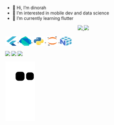 - 👋 Hi, I’m dinorah
- 👀 I’m interested in mobile dev and data science
- 🌱 I’m currently learning flutter

<div align="center">
  <a href="https://github.com/dinorahfariasc">
    
  <img height="180em" src="https://github-readme-stats.vercel.app/api?username=dinorahfariasc&show_icons=true&theme=monokai"/>
  <img height="180em" src="https://github-readme-stats.vercel.app/api/top-langs/?username=dinorahfariasc&layout=compact&langs_count=7&theme=monokai"/>
    
    
</div>
  <div style="display: inline_block"><br>
  
  <img align="center" alt="flutter" height="30" width="40" src="https://raw.githubusercontent.com/devicons/devicon/master/icons/flutter/flutter-original.svg">
  <img align="center" alt="dart" height="30" width="40" src="https://raw.githubusercontent.com/devicons/devicon/master/icons/dart/dart-original.svg">
  <img align="center" alt="Python" height="30" width="40" src="https://raw.githubusercontent.com/devicons/devicon/master/icons/python/python-original.svg">
  <img align="center" alt="jupyter" height="30" width="40" src="https://raw.githubusercontent.com/devicons/devicon/master/icons/jupyter/jupyter-original.svg">
  <img align="center" alt="Python" height="30" width="40" src="https://raw.githubusercontent.com/devicons/devicon/master/icons/numpy/numpy-original.svg">
  

  
</div>

<div> 
  <br>
  <a href="https://www.instagram.com/dinorahfarias_/" target="_blank"><img src="https://img.shields.io/badge/-Instagram-%23E4405F?style=for-the-badge&logo=instagram&logoColor=white" target="_blank"></a>
  <a href = "mailto:dinorahfarias@outlook.com"><img src="https://img.shields.io/badge/-Gmail-%23333?style=for-the-badge&logo=gmail&logoColor=white" target="_blank"></a>
  <a href="https://www.linkedin.com/in/dinorah-farias-a38182207/" target="_blank"><img src="https://img.shields.io/badge/-LinkedIn-%230077B5?style=for-the-badge&logo=linkedin&logoColor=white" target="_blank"></a> 
 
  ![Snake animation](https://github.com/dinorahfariasc/dinorahfariasc/blob/output/github-contribution-grid-snake.svg)
 <br>
</div>



<!---[![Top Langs](https://github-readme-stats.vercel.app/api/top-langs/?username=dinorahfariasc&layout=compact)](https://github.com/dinorahfariasc/github-readme-stats)

--->

<!---
dinorahfariasc/dinorahfariasc is a ✨ special ✨ repository because its `README.md` (this file) appears on your GitHub profile.
You can click the Preview link to take a look at your changes.
--->
